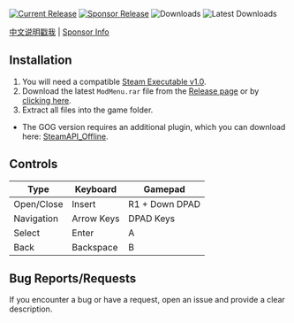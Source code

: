 [![Current Release](https://img.shields.io/github/v/release/sneakyevil/SD-ModMenu?label=Current%20Release&color=red)](https://github.com/sneakyevil/SD-ModMenu/releases/latest/download/ModMenu.rar)
[![Sponsor Release](https://img.shields.io/badge/Current%20Sponsor%20Release-v2.0.6-red)](README_sponsor.md)
![Downloads](https://img.shields.io/github/downloads/sneakyevil/SD-ModMenu/total?label=Total%20Downloads&color=red)
![Latest Downloads](https://img.shields.io/github/downloads/sneakyevil/SD-ModMenu/latest/total?color=red&label=Latest%20Downloads)

[中文说明戳我](README_cn.md) | [Sponsor Info](README_sponsor.md)

## Installation
1. You will need a compatible [Steam Executable v1.0](https://mega.nz/file/fK5SWARD#1fAWkxAHaKCIMDaJ5XAQKvjs6gK4RCQo5ZlvvtHWtVw). 
2. Download the latest `ModMenu.rar` file from the [Release page](https://github.com/sneakyevil/SD-ModMenu/releases/latest) or by [clicking here](https://github.com/sneakyevil/SD-ModMenu/releases/latest/download/ModMenu.rar).
3. Extract all files into the game folder.
- The GOG version requires an additional plugin, which you can download here: [SteamAPI_Offline](https://github.com/SDmodding/SteamAPI_Offline/releases/latest/download/Release.rar).


## Controls
| Type | Keyboard | Gamepad |
| ------------- | ------------- | ------------- |
| Open/Close | Insert | R1 + Down DPAD |
| Navigation | Arrow Keys | DPAD Keys |
| Select | Enter | A |
| Back | Backspace | B |

## Bug Reports/Requests
If you encounter a bug or have a request, open an issue and provide a clear description.
